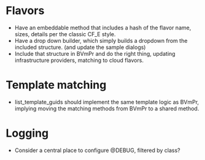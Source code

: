 # Flavors
* Have an embeddable method that includes a hash of the flavor name, sizes, details
  per the classic CF_E style.
* Have a drop down builder, which simply builds a dropdown from the included structure.
  (and update the sample dialogs)
* Include that structure in BVmPr and do the right thing, updating infrastructure
  providers, matching to cloud flavors.
  
# Template matching
* list_template_guids should implement the same template logic as BVmPr, implying
  moving the matching methods from BVmPr to a shared method.
  
# Logging
* Consider a central place to configure @DEBUG, filtered by class?  